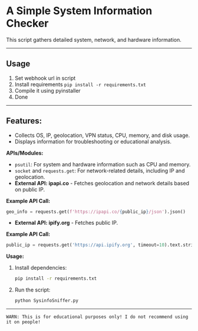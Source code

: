 # A Simple System Information Checker

This script gathers detailed system, network, and hardware information.

---
[//]: # ()
[//]: # (## Contents)

[//]: # ()
[//]: # (1. **KeyLogger: Unencrypted**  )

[//]: # ()
[//]: # (2. **Keylogger: Encrypted**  )

[//]: # ()
[//]: # (3. **Decryptor**  )
[//]: # (---)

## Usage
1. Set webhook url in script
2. Install requirements `pip install -r requirements.txt`
3. Compile it using pyinstaller
4. Done
---



## **Features:**  
- Collects OS, IP, geolocation, VPN status, CPU, memory, and disk usage.
- Displays information for troubleshooting or educational analysis.


**APIs/Modules:**  
- `psutil`: For system and hardware information such as CPU and memory.
- `socket` and `requests.get`: For network-related details, including IP and geolocation.
- **External API: ipapi.co** - Fetches geolocation and network details based on public IP.

**Example API Call:**
 ```python
geo_info = requests.get(f'https://ipapi.co/{public_ip}/json').json()
```
- **External API: ipify.org** - Fetches  public IP.

**Example API Call:**
```python
public_ip = requests.get('https://api.ipify.org', timeout=10).text.strip()
```

**Usage:**  
1. Install dependencies:
   ```bash
   pip install -r requirements.txt
   ```
2. Run the script:
   ```bash
   python SysinfoSniffer.py
   ```
---

```
WARN: This is for educational purposes only! I do not recommend using it on people!